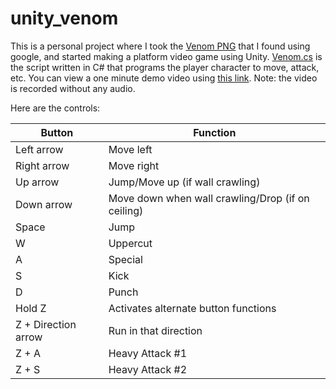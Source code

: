 # unity_venom

This is a personal project where I took the [Venom PNG](https://github.com/Scorpio-555/unity_venom/blob/main/venom%20master%20sprite%20sheet.png) that I found using google, and started making a platform video game using Unity. [Venom.cs](https://github.com/Scorpio-555/unity_venom/blob/main/Venom.cs) is the script written in C# that programs the player character to move, attack, etc. You can view a one minute demo video using [this link](https://cdnapisec.kaltura.com/index.php/extwidget/preview/partner_id/1157612/uiconf_id/42438192/entry_id/1_iapnwbz5/embed/dynamic). Note: the video is recorded without any audio.

Here are the controls:

| Button | Function |
| ------ | -------- |
| Left arrow | Move left |
| Right arrow | Move right |
| Up arrow | Jump/Move up (if wall crawling) |
| Down arrow | Move down when wall crawling/Drop (if on ceiling) |
| Space | Jump |
| W | Uppercut |
| A | Special |
| S | Kick |
| D | Punch |
| Hold Z | Activates alternate button functions |
| Z + Direction arrow | Run in that direction |
| Z + A | Heavy Attack #1 |
| Z + S | Heavy Attack #2 |
